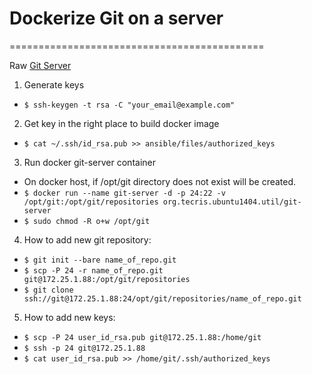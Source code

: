 # Dockerize Git on a server
============================================

Raw [Git Server](http://git-scm.com/book/en/v1/Git-on-the-Server-Getting-Git-on-a-Server)

1. Generate keys
  * `$ ssh-keygen -t rsa -C "your_email@example.com"`
2. Get key in the right place to build docker image
  * `$ cat ~/.ssh/id_rsa.pub >> ansible/files/authorized_keys`
3. Run docker git-server container
  * On docker host, if /opt/git directory does not exist will be created.
  * `$ docker run --name git-server -d -p 24:22 -v /opt/git:/opt/git/repositories org.tecris.ubuntu1404.util/git-server`
  * `$ sudo chmod -R o+w /opt/git`
4. How to add new git repository:
  * `$ git init --bare name_of_repo.git`
  * `$ scp -P 24 -r name_of_repo.git git@172.25.1.88:/opt/git/repositories`
  * `$ git clone ssh://git@172.25.1.88:24/opt/git/repositories/name_of_repo.git`
5. How to add new keys:
 * `$ scp -P 24 user_id_rsa.pub git@172.25.1.88:/home/git`
 * `$ ssh -p 24 git@172.25.1.88`
 * `$ cat user_id_rsa.pub >> /home/git/.ssh/authorized_keys`
